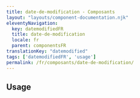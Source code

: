 ```yaml
---
title: date-de-modification - Composants
layout: "layouts/component-documentation.njk"
eleventyNavigation:
  key: datemodifiedFR
  title: date-de-modification
  locale: fr
  parent: componentsFR
translationKey: "datemodified"
tags: ['datemodifiedFR', 'usage']
permalink: /fr/composants/date-de-modification/
---
```


## Usage